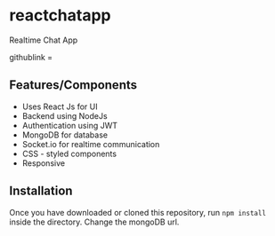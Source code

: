 # reactchatapp
Realtime Chat App 

githublink = 

## Features/Components
- Uses React Js for UI
- Backend using NodeJs
- Authentication using JWT
- MongoDB for database 
- Socket.io for realtime communication
- CSS - styled components
- Responsive

## Installation
Once you have downloaded or cloned this repository, run `npm install` inside the directory.
Change the mongoDB url.
